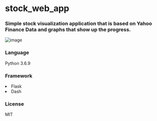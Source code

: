# stock_web_app

<h3>Simple stock visualization application that is based on Yahoo Finance Data and graphs that show up the progress.</h3>

![image](https://user-images.githubusercontent.com/16444615/125167674-6a5b7280-e1aa-11eb-90f6-6600b5bed552.png)

<h3>Language</h3>
Python 3.6.9

<h3>Framework</h3>
<li>Flask</li>
<li>Dash</li>

<h3>License</h3>
ΜΙΤ
